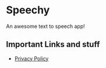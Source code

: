# Speechy

An awesome text to speech app!

## Important Links and stuff

- [Privacy Policy](https://flutter.dev/docs/get-started/codelab)
